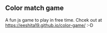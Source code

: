 ## Color match game

A fun js game to play in free time. Chcek out at https://eeshita19.github.io/color-game/ :-D 
